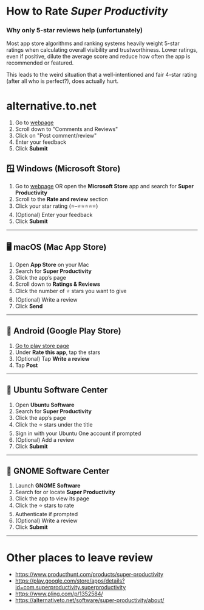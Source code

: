 # How to Rate _Super Productivity_

### Why only 5-star reviews help (unfortunately)

Most app store algorithms and ranking systems heavily weight 5-star ratings when calculating overall visibility and trustworthiness.
Lower ratings, even if positive, dilute the average score and reduce how often the app is recommended or featured.

This leads to the weird situation that a well-intentioned and fair 4-star rating (after all who is perfect?), does actually hurt.

# alternative.to.net

1. Go to [webpage](https://alternativeto.net/software/super-productivity/about/)
2. Scroll down to "Comments and Reviews"
3. Click on "Post comment/review"
4. Enter your feedback
5. Click **Submit**

## 🪟 Windows (Microsoft Store)

1. Go to [webpage](https://apps.microsoft.com/detail/9nhfvg8361tw) OR open the **Microsoft Store** app and search for **Super Productivity**
2. Scroll to the **Rate and review** section
3. Click your star rating (⭐–⭐⭐⭐⭐⭐)
4. (Optional) Enter your feedback
5. Click **Submit**

---

## 🖥️ macOS (Mac App Store)

1. Open **App Store** on your Mac
2. Search for **Super Productivity**
3. Click the app’s page
4. Scroll down to **Ratings & Reviews**
5. Click the number of ⭐ stars you want to give
6. (Optional) Write a review
7. Click **Send**

---

## 🤖 Android (Google Play Store)

1. [Go to play store page](https://play.google.com/store/apps/details?id=com.superproductivity.superproductivity&hl=de)
2. Under **Rate this app**, tap the stars
3. (Optional) Tap **Write a review**
4. Tap **Post**

---

## 🐧 Ubuntu Software Center

1. Open **Ubuntu Software**
2. Search for **Super Productivity**
3. Click the app’s page
4. Click the ⭐ stars under the title
5. Sign in with your Ubuntu One account if prompted
6. (Optional) Add a review
7. Click **Submit**

---

## 🧩 GNOME Software Center

1. Launch **GNOME Software**
2. Search for or locate **Super Productivity**
3. Click the app to view its page
4. Click the ⭐ stars to rate
5. Authenticate if prompted
6. (Optional) Write a review
7. Click **Submit**

---

# Other places to leave review

- https://www.producthunt.com/products/super-productivity
- https://play.google.com/store/apps/details?id=com.superproductivity.superproductivity
- https://www.pling.com/p/1352584/
- https://alternativeto.net/software/super-productivity/about/
